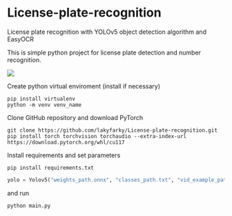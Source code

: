 # License-plate-recognition
License plate recognition with YOLOv5 object detection algorithm and EasyOCR

This is simple python project for license plate detection and number recognition. 

 ![](164_GIF.gif) 
 
Create python virtual enviroment (install if necessary)

```{python}
pip install virtualenv
python -m venv venv_name
```
Clone GitHub repository and download PyTorch 
```
git clone https://github.com/lakyfarky/License-plate-recognition.git
pip install torch torchvision torchaudio --extra-index-url https://download.pytorch.org/whl/cu117
```
Install requirements and set parameters 
```
pip install requirements.txt
```
```py
yolo = Yolov5("weights_path.onnx", "classes_path.txt", "vid_example_path.mp4")
```
and run 
```
python main.py
```

